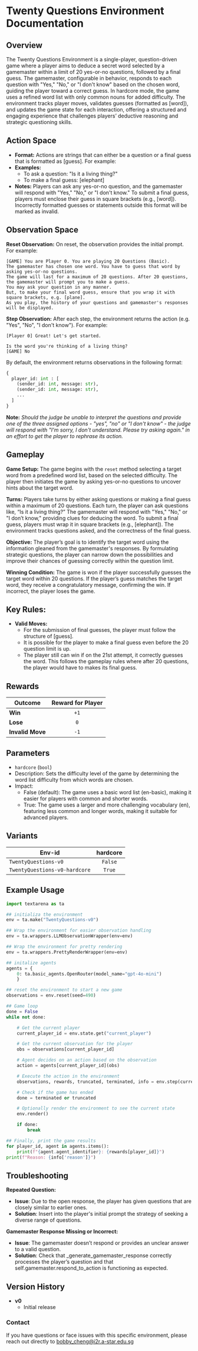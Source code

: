 # Twenty Questions Environment Documentation

## Overview

The Twenty Questions Environment is a single-player, question-driven game where a player aims to deduce a secret word selected by a gamemaster within a limit of 20 yes-or-no questions, followed by a final guess. The gamemaster, configurable in behavior, responds to each question with "Yes," "No," or "I don't know" based on the chosen word, guiding the player toward a correct guess. In hardcore mode, the game uses a refined word list with only common nouns for added difficulty. The environment tracks player moves, validates guesses (formatted as [word]), and updates the game state for each interaction, offering a structured and engaging experience that challenges players’ deductive reasoning and strategic questioning skills.

## Action Space
- **Format:** Actions are strings that can either be a question or a final guess that is formatted as [guess]. For example:
- **Examples:**
    - To ask a question: "Is it a living thing?"
    - To make a final guess: [elephant]
- **Notes:** Players can ask any yes-or-no question, and the gamemaster will respond with "Yes," "No," or "I don't know." To submit a final guess, players must enclose their guess in square brackets (e.g., [word]). Incorrectly formatted guesses or statements outside this format will be marked as invalid.

## Observation Space
**Reset Observation:**
On reset, the observation provides the initial prompt. For example:
```plaintext
[GAME] You are Player 0. You are playing 20 Questions (Basic).
The gamemaster has chosen one word. You have to guess that word by asking yes-or-no questions.
The game will last for a maximum of 20 questions. After 20 questions, the gamemaster will prompt you to make a guess.
You may ask your question in any manner.
But, to make your final word guess, ensure that you wrap it with square brackets, e.g. [plane].
As you play, the history of your questions and gamemaster's responses will be displayed.
```

**Step Observation:**
After each step, the environment returns the action (e.g. "Yes", "No", "I don't know"). For example:
```plaintext
[Player 0] Great! Let's get started.

Is the word you're thinking of a living thing?
[GAME] No
```

By default, the environment returns observations in the following format:
```python
{
  player_id: int : [
    (sender_id: int, message: str),
    (sender_id: int, message: str),
    ...
  ]
}
```

**Note:** _Should the judge be unable to interpret the questions and provide one of the three assigned options - "yes", "no" or "I don't know" - the judge will respond with "I'm sorry, I don't understand. Please try asking again." in an effort to get the player to rephrase its action._


## Gameplay
**Game Setup:** The game begins with the `reset` method selecting a target word from a predefined word list, based on the selected difficulty. The player then initiates the game by asking yes-or-no questions to uncover hints about the target word.

**Turns:** Players take turns by either asking questions or making a final guess within a maximum of 20 questions. Each turn, the player can ask questions like, “Is it a living thing?” The gamemaster will respond with "Yes," "No," or "I don’t know," providing clues for deducing the word. To submit a final guess, players must wrap it in square brackets (e.g., [elephant]). The environment tracks questions asked, and the correctness of the final guess.

**Objective:** The player’s goal is to identify the target word using the information gleaned from the gamemaster's responses. By formulating strategic questions, the player can narrow down the possibilities and improve their chances of guessing correctly within the question limit.

**Winning Condition:** The game is won if the player successfully guesses the target word within 20 questions. If the player’s guess matches the target word, they receive a congratulatory message, confirming the win. If incorrect, the player loses the game.

## Key Rules:

- **Valid Moves:**
    - For the submission of final guesses, the player must follow the structure of [guess].
    - It is possible for the player to make a final guess even before the 20 question limit is up.
    - The player still can win if on the 21st attempt, it correctly guesses the word. This follows the gameplay rules where after 20 questions, the player would have to makes its final guess.

## Rewards
| Outcome          | Reward for Player |
|------------------|:-----------------:|
| **Win**          |       `+1`        |
| **Lose**         |       `0`         |
| **Invalid Move** |       `-1`        |

## Parameters
- `hardcore` (`bool`)
- Description: Sets the difficulty level of the game by determining the word list difficulty from which words are chosen.
- Impact:
    - False (default): The game uses a basic word list (en-basic), making it easier for players with common and shorter words.
    - True: The game uses a larger and more challenging vocabulary (en), featuring less common and longer words, making it suitable for advanced players.

## Variants

| Env-id                       | hardcore |
|------------------------------|:--------:|
| `TwentyQuestions-v0`         | `False`  |
| `TwentyQuestions-v0-hardcore`|  `True`  |

## Example Usage

```python
import textarena as ta

## initializa the environment
env = ta.make("TwentyQuestions-v0")

## Wrap the environment for easier observation handling
env = ta.wrappers.LLMObservationWrapper(env=env)

## Wrap the environment for pretty rendering
env = ta.wrappers.PrettyRenderWrapper(env=env)

## initalize agents
agents = {
    0: ta.basic_agents.OpenRouter(model_name="gpt-4o-mini")
    }

## reset the environment to start a new game
observations = env.reset(seed=490)

## Game loop
done = False
while not done:

    # Get the current player
    current_player_id = env.state.get("current_player")

    # Get the current observation for the player
    obs = observations[current_player_id]

    # Agent decides on an action based on the observation
    action = agents[current_player_id](obs)

    # Execute the action in the environment
    observations, rewards, truncated, terminated, info = env.step(current_player_id, action)

    # Check if the game has ended
    done = terminated or truncated

    # Optionally render the environment to see the current state
    env.render()

    if done:
        break

## Finally, print the game results
for player_id, agent in agents.items():
    print(f"{agent.agent_identifier}: {rewards[player_id]}")
print(f"Reason: {info['reason']}")
```

## Troubleshooting

**Repeated Question:**

- **Issue**: Due to the open response, the player has given questions that are closely similar to earlier ones.
- **Solution**: Insert into the player's initial prompt the strategy of seeking a diverse range of questions.

**Gamemaster Response Missing or Incorrect:**

  - **Issue**: The gamemaster doesn’t respond or provides an unclear answer to a valid question.
  - **Solution**: Check that _generate_gamemaster_response correctly processes the player’s question and that self.gamemaster.respond_to_action is functioning as expected.


## Version History
- **v0**
  - Initial release 


### Contact
If you have questions or face issues with this specific environment, please reach out directly to bobby_cheng@i2r.a-star.edu.sg